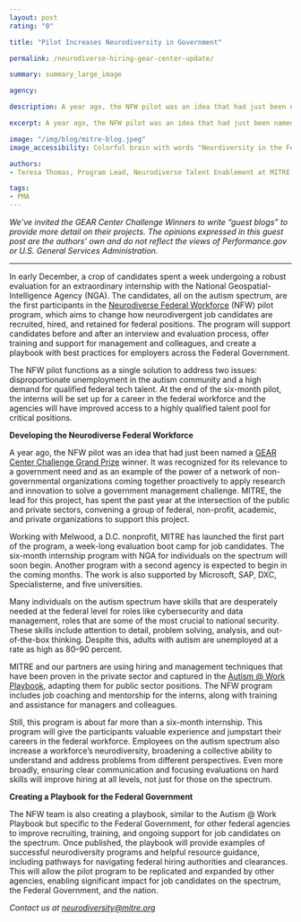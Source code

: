 ```yaml
---
layout: post
rating: "0"

title: "Pilot Increases Neurodiversity in Government"

permalink: /neurodiverse-hiring-gear-center-update/

summary: summary_large_image

agency:

description: A year ago, the NFW pilot was an idea that had just been named a GEAR Center Challenge Grand Prize winner. It was recognized for its relevance to a government need and as an example of the power of a network of non-governmental organizations coming together proactively to apply research and innovation to solve a government management challenge. MITRE, the lead for this project, has spent the past year at the intersection of the public and private sectors, convening a group of federal, non-profit, academic, and private organizations to support this project.

excerpt: A year ago, the NFW pilot was an idea that had just been named a GEAR Center Challenge Grand Prize winner. It was recognized for its relevance to a government need and as an example of the power of a network of non-governmental organizations coming together proactively to apply research and innovation to solve a government management challenge. MITRE, the lead for this project, has spent the past year at the intersection of the public and private sectors, convening a group of federal, non-profit, academic, and private organizations to support this project.

image: "/img/blog/mitre-blog.jpeg"
image_accessibility: Colorful brain with words "Neurdiversity in the Federal Government"

authors:
- Teresa Thomas, Program Lead, Neurodiverse Talent Enablement at MITRE

tags:
- PMA
---
```


*We’ve invited the GEAR Center Challenge Winners to write “guest blogs” to provide more detail on their projects. The opinions expressed in this guest post are the authors’ own and do not reflect the views of Performance.gov or U.S. General Services Administration.*

<hr>

In early December, a crop of candidates spent a week undergoing a robust evaluation for an extraordinary internship with the National Geospatial-Intelligence Agency (NGA). The candidates, all on the autism spectrum, are the first participants in the [Neurodiverse Federal Workforce](https://nfw.mitre.org/) (NFW) pilot program, which aims to change how neurodivergent job candidates are recruited, hired, and retained for federal positions. The program will support candidates before and after an interview and evaluation process, offer training and support for management and colleagues, and create a playbook with best practices for employers across the Federal Government.

The NFW pilot functions as a single solution to address two issues: disproportionate unemployment in the autism community and a high demand for qualified federal tech talent. At the end of the six-month pilot, the interns will be set up for a career in the federal workforce and the agencies will have improved access to a highly qualified talent pool for critical positions.

**Developing the Neurodiverse Federal Workforce**

A year ago, the NFW pilot was an idea that had just been named a [GEAR Center Challenge Grand Prize](https://www.gsa.gov/about-us/newsroom/news-releases/gsa-and-omb-announce-government-effectiveness-advanced-research-center-challenge-winners) winner. It was recognized for its relevance to a government need and as an example of the power of a network of non-governmental organizations coming together proactively to apply research and innovation to solve a government management challenge. MITRE, the lead for this project, has spent the past year at the intersection of the public and private sectors, convening a group of federal, non-profit, academic, and private organizations to support this project.

Working with Melwood, a D.C. nonprofit, MITRE has launched the first part of the program, a week-long evaluation boot camp for job candidates. The six-month internship program with NGA for individuals on the spectrum will soon begin. Another program with a second agency is expected to begin in the coming months. The work is also supported by Microsoft, SAP, DXC, Specialisterne, and five universities.

Many individuals on the autism spectrum have skills that are desperately needed at the federal level for roles like cybersecurity and data management, roles that are some of the most crucial to national security. These skills include attention to detail, problem solving, analysis, and out-of-the-box thinking. Despite this, adults with autism are unemployed at a rate as high as 80–90 percent.

MITRE and our partners are using hiring and management techniques that have been proven in the private sector and captured in the [Autism @ Work Playbook](https://disabilityin.org/resource/autism-work-playbook/), adapting them for public sector positions. The NFW program includes job coaching and mentorship for the interns, along with training and assistance for managers and colleagues.

Still, this program is about far more than a six-month internship. This program will give the participants valuable experience and jumpstart their careers in the federal workforce. Employees on the autism spectrum also increase a workforce’s neurodiversity, broadening a collective ability to understand and address problems from different perspectives. Even more broadly, ensuring clear communication and focusing evaluations on hard skills will improve hiring at all levels, not just for those on the spectrum.

**Creating a Playbook for the Federal Government**

The NFW team is also creating a playbook, similar to the Autism @ Work Playbook but specific to the Federal Government, for other federal agencies to improve recruiting, training, and ongoing support for job candidates on the spectrum. Once published, the playbook will provide examples of successful neurodiversity programs and helpful resource guidance, including pathways for navigating federal hiring authorities and clearances. This will allow the pilot program to be replicated and expanded by other agencies, enabling significant impact for job candidates on the spectrum, the Federal Government, and the nation.

*Contact us at neurodiversity@mitre.org*
